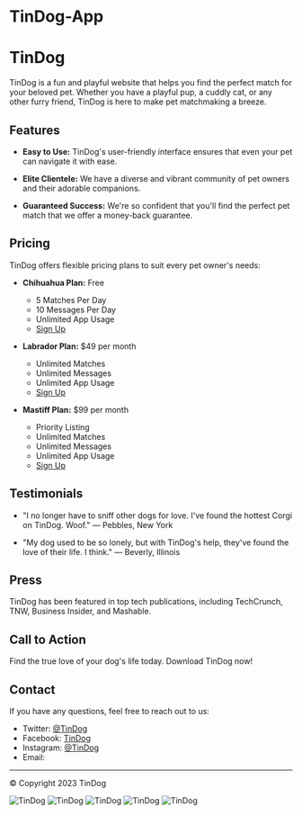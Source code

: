 # TinDog-App
# TinDog

TinDog is a fun and playful website that helps you find the perfect match for your beloved pet. Whether you have a playful pup, a cuddly cat, or any other furry friend, TinDog is here to make pet matchmaking a breeze.

## Features

- **Easy to Use:** TinDog's user-friendly interface ensures that even your pet can navigate it with ease.

- **Elite Clientele:** We have a diverse and vibrant community of pet owners and their adorable companions.

- **Guaranteed Success:** We're so confident that you'll find the perfect pet match that we offer a money-back guarantee.

## Pricing

TinDog offers flexible pricing plans to suit every pet owner's needs:

- **Chihuahua Plan:** Free
  - 5 Matches Per Day
  - 10 Messages Per Day
  - Unlimited App Usage
  - [Sign Up](#)

- **Labrador Plan:** $49 per month
  - Unlimited Matches
  - Unlimited Messages
  - Unlimited App Usage
  - [Sign Up](#)

- **Mastiff Plan:** $99 per month
  - Priority Listing
  - Unlimited Matches
  - Unlimited Messages
  - Unlimited App Usage
  - [Sign Up](#)

## Testimonials

- "I no longer have to sniff other dogs for love. I've found the hottest Corgi on TinDog. Woof." — Pebbles, New York

- "My dog used to be so lonely, but with TinDog's help, they've found the love of their life. I think." — Beverly, Illinois

## Press

TinDog has been featured in top tech publications, including TechCrunch, TNW, Business Insider, and Mashable.



## Call to Action

Find the true love of your dog's life today. Download TinDog now!



## Contact

If you have any questions, feel free to reach out to us:

- Twitter: [@TinDog](#)
- Facebook: [TinDog](#)
- Instagram: [@TinDog](#)
- Email: [](mailto:khaanaahmed87@gmail.com)

---

© Copyright 2023 TinDog

![TinDog](https://github.com/Code-with-Ahmed/TinDog-App/blob/main/TinDog%20APP%20ScreenShot/Header.PNG?raw=true)
![TinDog](https://github.com/Code-with-Ahmed/TinDog-App/blob/main/TinDog%20APP%20ScreenShot/Section2.PNG?raw=true)
![TinDog](https://github.com/Code-with-Ahmed/TinDog-App/blob/main/TinDog%20APP%20ScreenShot/Section-3.PNG?raw=true
)
![TinDog](https://github.com/Code-with-Ahmed/TinDog-App/blob/main/TinDog%20APP%20ScreenShot/Section-4.PNG?raw=true
)
![TinDog](https://github.com/Code-with-Ahmed/TinDog-App/blob/main/TinDog%20APP%20ScreenShot/Footer.PNG?raw=true)
